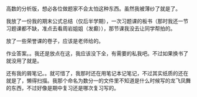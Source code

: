高数的分析版，想必各位做题家不会太怕这种东西。虽然我被薄纱了就是了。

我放了一份我的期末公式总结（仅后半学期），一次习题课的板书（那时我还一节习题课都不缺，准点去看周岩姐姐（发癫）），那节课我没去让同学帮拍的。

放了一些荣誉课的卷子，应该是老师给的。

作业答案。。我还是放点在这，我应该没下全，有需要的私我吧。不过如果换书了就没用了就是。

还有我的屑笔记。。就可惜了，我那时还在用笔记本记笔记，不过其实纸质的还在就是了，懒得扫描。我那个命名为数分一的文件里不知道是什么时候写的龙飞凤舞的东西，不过好像是期中复习还是哪次复习写的。

